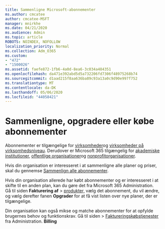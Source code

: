 ```yaml
---
title: Sammenligne Microsoft-abonnementer
ms.author: cmcatee
author: cmcatee-MSFT
manager: mnirkhe
ms.date: 04/21/2020
ms.audience: Admin
ms.topic: article
ROBOTS: NOINDEX, NOFOLLOW
localization_priority: Normal
ms.collection: Adm_O365
ms.custom:
- "472"
- "1500026"
ms.assetid: faefe872-1fb6-4a0d-8ea6-3c034a484351
ms.openlocfilehash: da471e392abd5d5a732206fd7306f48975268b74
ms.sourcegitcommit: d1aad215f8aa636ba89c93a13a0c9d90e997f752
ms.translationtype: MT
ms.contentlocale: da-DK
ms.lasthandoff: 05/06/2020
ms.locfileid: "44058421"
---
```

# <a name="compare-upgrade-or-purchase-subscriptions"></a>Sammenligne, opgradere eller købe abonnementer
  
Abonnementer er tilgængelige for [virksomheder](https://products.office.com/compare-all-microsoft-office-products?tab=2)og [virksomheder på virksomhedsniveau](https://products.office.com/business/compare-more-office-365-for-business-plans). Derudover er Microsoft 365 tilgængelig for [akademiske institutioner,](https://products.office.com/academic/compare-office-365-education-plans) [offentlige organisationer](https://products.office.com/government/compare-office-365-government-plans)og [nonprofitorganisationer](https://products.office.com/nonprofit/office-365-nonprofit-plans-and-pricing?tab=1).
  
Hvis din organisation er interesseret i at sammenligne alle planer og priser, skal du gennemse [Sammenlign alle abonnementer](https://products.office.com/business/compare-more-office-365-for-business-plans).
  
Hvis din organisation allerede har købt abonnementer og er interesseret i at skifte til en anden plan, kan du gøre det fra Microsoft 365 Administration. Gå til siden **Fakturering af** \> [produkter,](https://go.microsoft.com/fwlink/p/?linkid=842054) vælg det abonnement, du vil ændre, og vælg derefter fanen **Opgrader** for at få vist listen over nye planer, der er tilgængelige.
  
Din organisation kan også mikse og matche abonnementer for at opfylde brugernes behov og funktionskrav. Gå til siden \> [Faktureringskøbstjenester](https://go.microsoft.com/fwlink/p/?linkid=868433) fra Administration. **Billing**